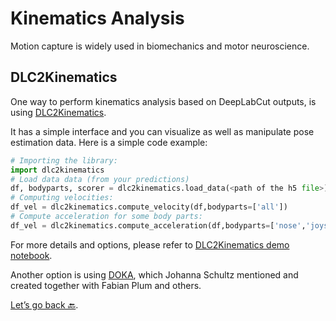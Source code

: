 # Kinematics Analysis

Motion capture is widely used in biomechanics and motor neuroscience.

## DLC2Kinematics

One way to perform kinematics analysis based on DeepLabCut outputs, is using <a href="https://github.com/AdaptiveMotorControlLab/DLC2Kinematics" target="_blank">DLC2Kinematics</a>.

It has a simple interface and you can visualize as well as manipulate pose estimation data. Here is a simple code example:

``` python
# Importing the library:
import dlc2kinematics
# Load data data (from your predictions)
df, bodyparts, scorer = dlc2kinematics.load_data(<path of the h5 file>)
# Computing velocities:
df_vel = dlc2kinematics.compute_velocity(df,bodyparts=['all'])
# Compute acceleration for some body parts:
df_vel = dlc2kinematics.compute_acceleration(df,bodyparts=['nose','joystick'])
```

For more details and options, please refer to <a href="https://github.com/AdaptiveMotorControlLab/DLC2Kinematics/blob/master/DEMO.ipynb" target="_blank">DLC2Kinematics demo notebook</a>.

Another option is using <a href="https://github.com/JojoReikun/ClimbingLizardDLCAnalysis" target="_blank">DOKA</a>, which Johanna Schultz mentioned and created together with Fabian Plum and others.

[Let’s go back 🔙](Day4_Practicals.md).
